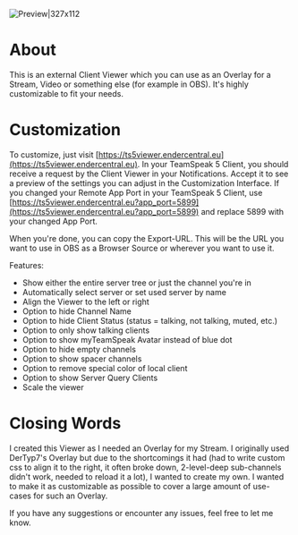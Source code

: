 ![Preview|327x112](https://discourse-forums-images.s3.dualstack.us-east-2.amazonaws.com/original/3X/e/4/e4d6dc9e83a23ed933427f1d412a901e1d7d4614.png)

# About
This is an external Client Viewer which you can use as an Overlay for a Stream, Video or something else (for example in OBS). It's highly customizable to fit your needs.

# Customization
To customize, just visit [https://ts5viewer.endercentral.eu](https://ts5viewer.endercentral.eu). In your TeamSpeak 5 Client, you should receive a request by the Client Viewer in your Notifications. Accept it to see a preview of the settings you can adjust in the Customization Interface. If you changed your Remote App Port in your TeamSpeak 5 Client, use [https://ts5viewer.endercentral.eu?app_port=5899](https://ts5viewer.endercentral.eu?app_port=5899) and replace 5899 with your changed App Port.

When you're done, you can copy the Export-URL. This will be the URL you want to use in OBS as a Browser Source or wherever you want to use it.

Features:
- Show either the entire server tree or just the channel you're in
- Automatically select server or set used server by name
- Align the Viewer to the left or right
- Option to hide Channel Name
- Option to hide Client Status (status = talking, not talking, muted, etc.)
- Option to only show talking clients
- Option to show myTeamSpeak Avatar instead of blue dot
- Option to hide empty channels
- Option to show spacer channels
- Option to remove special color of local client
- Option to show Server Query Clients
- Scale the viewer


# Closing Words
I created this Viewer as I needed an Overlay for my Stream. I originally used DerTyp7's Overlay but due to the shortcomings it had (had to write custom css to align it to the right, it often broke down, 2-level-deep sub-channels didn't work, needed to reload it a lot), I wanted to create my own. I wanted to make it as customizable as possible to cover a large amount of use-cases for such an Overlay.

If you have any suggestions or encounter any issues, feel free to let me know.